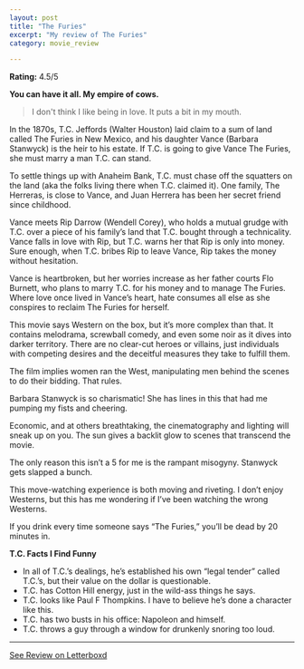 ```yaml
---
layout: post
title: "The Furies"
excerpt: "My review of The Furies"
category: movie_review

---
```


**Rating:** 4.5/5

<b>You can have it all. My empire of cows.</b>

<blockquote></i>I don't think I like being in love. It puts a bit in my mouth.</i></blockquote>

In the 1870s, T.C. Jeffords (Walter Houston) laid claim to a sum of land called The Furies in New Mexico, and his daughter Vance (Barbara Stanwyck) is the heir to his estate. If T.C. is going to give Vance The Furies, she must marry a man T.C. can stand.

To settle things up with Anaheim Bank, T.C. must chase off the squatters on the land (aka the folks living there when T.C. claimed it). One family, The Herreras, is close to Vance, and Juan Herrera has been her secret friend since childhood.

Vance meets Rip Darrow (Wendell Corey), who holds a mutual grudge with T.C. over a piece of his family’s land that T.C. bought through a technicality. Vance falls in love with Rip, but T.C. warns her that Rip is only into money. Sure enough, when T.C. bribes Rip to leave Vance, Rip takes the money without hesitation.

Vance is heartbroken, but her worries increase as her father courts Flo Burnett, who plans to marry T.C. for his money and to manage The Furies. Where love once lived in Vance’s heart, hate consumes all else as she conspires to reclaim The Furies for herself.

This movie says Western on the box, but it’s more complex than that. It contains melodrama, screwball comedy, and even some noir as it dives into darker territory. There are no clear-cut heroes or villains, just individuals with competing desires and the deceitful measures they take to fulfill them.

The film implies women ran the West, manipulating men behind the scenes to do their bidding. That rules.

Barbara Stanwyck is so charismatic! She has lines in this that had me pumping my fists and cheering.

Economic, and at others breathtaking, the cinematography and lighting will sneak up on you. The sun gives a backlit glow to scenes that transcend the movie.

The only reason this isn’t a 5 for me is the rampant misogyny. Stanwyck gets slapped a bunch.

This move-watching experience is both moving and riveting. I don’t enjoy Westerns, but this has me wondering if I’ve been watching the wrong Westerns.

If you drink every time someone says “The Furies,” you’ll be dead by 20 minutes in.

<b>T.C. Facts I Find Funny</b>
* In all of T.C.’s dealings, he’s established his own “legal tender” called T.C.’s, but their value on the dollar is questionable.
* T.C. has Cotton Hill energy, just in the wild-ass things he says.
* T.C. looks like Paul F Thompkins. I have to believe he’s done a character like this.
* T.C. has two busts in his office: Napoleon and himself.
* T.C. throws a guy through a window for drunkenly snoring too loud.

<hr>

[See Review on Letterboxd](https://boxd.it/5726nR)
